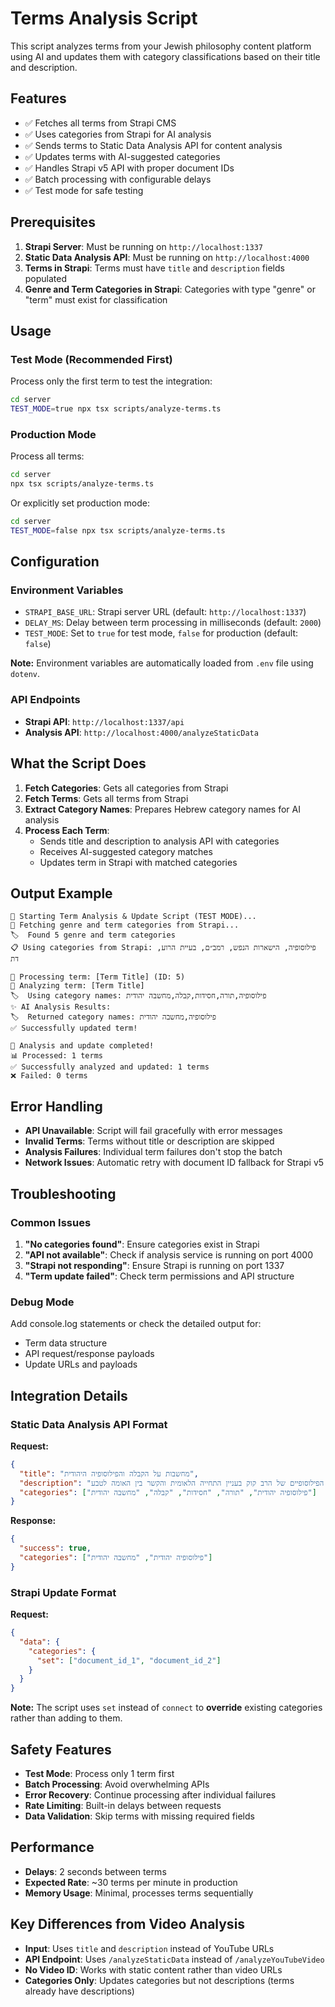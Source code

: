 # Terms Analysis Script

This script analyzes terms from your Jewish philosophy content platform using AI and updates them with category classifications based on their title and description.

## Features

- ✅ Fetches all terms from Strapi CMS
- ✅ Uses categories from Strapi for AI analysis
- ✅ Sends terms to Static Data Analysis API for content analysis
- ✅ Updates terms with AI-suggested categories
- ✅ Handles Strapi v5 API with proper document IDs
- ✅ Batch processing with configurable delays
- ✅ Test mode for safe testing

## Prerequisites

1. **Strapi Server**: Must be running on `http://localhost:1337`
2. **Static Data Analysis API**: Must be running on `http://localhost:4000`
3. **Terms in Strapi**: Terms must have `title` and `description` fields populated
4. **Genre and Term Categories in Strapi**: Categories with type "genre" or "term" must exist for classification

## Usage

### Test Mode (Recommended First)
Process only the first term to test the integration:

```bash
cd server
TEST_MODE=true npx tsx scripts/analyze-terms.ts
```

### Production Mode
Process all terms:

```bash
cd server
npx tsx scripts/analyze-terms.ts
```

Or explicitly set production mode:

```bash
cd server
TEST_MODE=false npx tsx scripts/analyze-terms.ts
```

## Configuration

### Environment Variables

- `STRAPI_BASE_URL`: Strapi server URL (default: `http://localhost:1337`)
- `DELAY_MS`: Delay between term processing in milliseconds (default: `2000`)
- `TEST_MODE`: Set to `true` for test mode, `false` for production (default: `false`)

**Note:** Environment variables are automatically loaded from `.env` file using `dotenv`.

### API Endpoints

- **Strapi API**: `http://localhost:1337/api`
- **Analysis API**: `http://localhost:4000/analyzeStaticData`

## What the Script Does

1. **Fetch Categories**: Gets all categories from Strapi
2. **Fetch Terms**: Gets all terms from Strapi
3. **Extract Category Names**: Prepares Hebrew category names for AI analysis
4. **Process Each Term**:
   - Sends title and description to analysis API with categories
   - Receives AI-suggested category matches
   - Updates term in Strapi with matched categories

## Output Example

```
🚀 Starting Term Analysis & Update Script (TEST MODE)...
📂 Fetching genre and term categories from Strapi...
🏷️  Found 5 genre and term categories
📋 Using categories from Strapi: פילוסופיה, הישארות הנפש, רמב״ם, בעיית הרוע, דת

📝 Processing term: [Term Title] (ID: 5)
📝 Analyzing term: [Term Title]
🏷️  Using category names: פילוסופיה,תורה,חסידות,קבלה,מחשבה יהודית
✨ AI Analysis Results:
🏷️  Returned category names: פילוסופיה,מחשבה יהודית
✅ Successfully updated term!

🎉 Analysis and update completed!
📊 Processed: 1 terms
✅ Successfully analyzed and updated: 1 terms
❌ Failed: 0 terms
```

## Error Handling

- **API Unavailable**: Script will fail gracefully with error messages
- **Invalid Terms**: Terms without title or description are skipped
- **Analysis Failures**: Individual term failures don't stop the batch
- **Network Issues**: Automatic retry with document ID fallback for Strapi v5

## Troubleshooting

### Common Issues

1. **"No categories found"**: Ensure categories exist in Strapi
2. **"API not available"**: Check if analysis service is running on port 4000
3. **"Strapi not responding"**: Ensure Strapi is running on port 1337
4. **"Term update failed"**: Check term permissions and API structure

### Debug Mode

Add console.log statements or check the detailed output for:
- Term data structure
- API request/response payloads
- Update URLs and payloads

## Integration Details

### Static Data Analysis API Format

**Request:**
```json
{
  "title": "מחשבות על הקבלה והפילוסופיה היהודית",
  "description": "הסרטון דן ברעיונות הפילוסופיים של הרב קוק בעניין התחייה הלאומית והקשר בין האומה לטבע",
  "categories": ["פילוסופיה יהודית", "תורה", "חסידות", "קבלה", "מחשבה יהודית"]
}
```

**Response:**
```json
{
  "success": true,
  "categories": ["פילוסופיה יהודית", "מחשבה יהודית"]
}
```

### Strapi Update Format

**Request:**
```json
{
  "data": {
    "categories": {
      "set": ["document_id_1", "document_id_2"]
    }
  }
}
```

**Note:** The script uses `set` instead of `connect` to **override** existing categories rather than adding to them.

## Safety Features

- **Test Mode**: Process only 1 term first
- **Batch Processing**: Avoid overwhelming APIs
- **Error Recovery**: Continue processing after individual failures
- **Rate Limiting**: Built-in delays between requests
- **Data Validation**: Skip terms with missing required fields

## Performance

- **Delays**: 2 seconds between terms
- **Expected Rate**: ~30 terms per minute in production
- **Memory Usage**: Minimal, processes terms sequentially

## Key Differences from Video Analysis

- **Input**: Uses `title` and `description` instead of YouTube URLs
- **API Endpoint**: Uses `/analyzeStaticData` instead of `/analyzeYouTubeVideo`
- **No Video ID**: Works with static content rather than video URLs
- **Categories Only**: Updates categories but not descriptions (terms already have descriptions)
